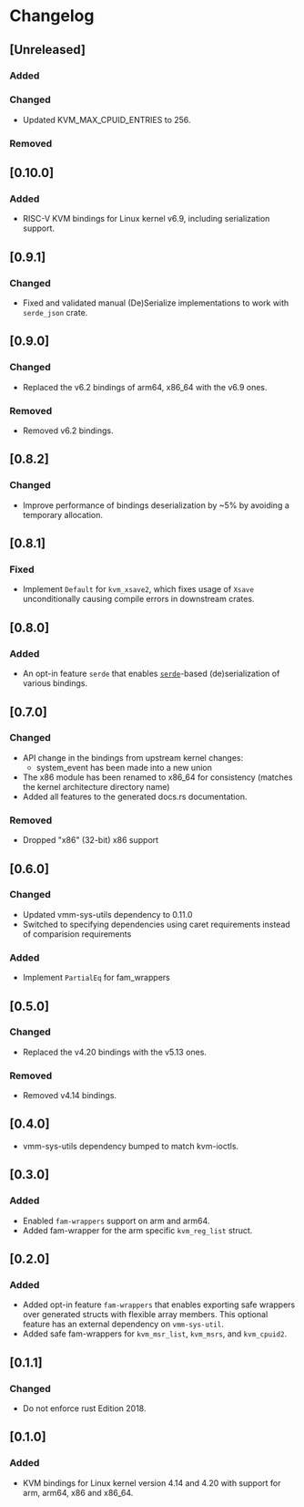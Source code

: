 # Changelog
## [Unreleased]

### Added

### Changed

- Updated KVM_MAX_CPUID_ENTRIES to 256.

### Removed

## [0.10.0]

### Added

- RISC-V KVM bindings for Linux kernel v6.9, including serialization support.

## [0.9.1]

### Changed

- Fixed and validated manual (De)Serialize implementations to work with
  `serde_json` crate.

## [0.9.0]

### Changed

- Replaced the v6.2 bindings of arm64, x86\_64 with the v6.9 ones.

### Removed

- Removed v6.2 bindings.

## [0.8.2]

### Changed 

- Improve performance of bindings deserialization by \~5% by avoiding
  a temporary allocation.

## [0.8.1]

### Fixed

- Implement `Default` for `kvm_xsave2`, which fixes usage of `Xsave`
  unconditionally causing compile errors in downstream crates.

## [0.8.0]

### Added

- An opt-in feature `serde` that enables [`serde`](https://serde.rs)-based
  (de)serialization of various bindings. 

## [0.7.0]

### Changed
- API change in the bindings from upstream kernel changes:
  * system\_event has been made into a new union
- The x86 module has been renamed to x86\_64 for consistency (matches the kernel
  architecture directory name)
- Added all features to the generated docs.rs documentation.

### Removed

- Dropped "x86" (32-bit) x86 support

## [0.6.0]

### Changed

- Updated vmm-sys-utils dependency to 0.11.0
- Switched to specifying dependencies using caret requirements
  instead of comparision requirements

### Added

- Implement `PartialEq` for fam\_wrappers 

## [0.5.0]

### Changed

- Replaced the v4.20 bindings with the v5.13 ones.

### Removed

- Removed v4.14 bindings.

## [0.4.0]

- vmm-sys-utils dependency bumped to match kvm-ioctls.

## [0.3.0]

### Added

- Enabled `fam-wrappers` support on arm and arm64.
- Added fam-wrapper for the arm specific `kvm_reg_list` struct.

## [0.2.0]

### Added

- Added opt-in feature `fam-wrappers` that enables exporting
  safe wrappers over generated structs with flexible array
  members. This optional feature has an external dependency
  on `vmm-sys-util`.
- Added safe fam-wrappers for `kvm_msr_list`, `kvm_msrs`,
  and `kvm_cpuid2`.

## [0.1.1]

### Changed

- Do not enforce rust Edition 2018.

## [0.1.0]

### Added

- KVM bindings for Linux kernel version 4.14 and 4.20 with
  support for arm, arm64, x86 and x86_64.
